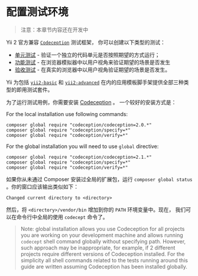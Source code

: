 配置测试环境
======================

> 注意：本章节内容还在开发中

Yii 2 官方兼容 [`Codeception`](https://github.com/Codeception/Codeception) 测试框架，
你可以创建以下类型的测试：

- [单元测试](test-unit.md) - 验证一个独立的代码单元是否按照期望的方式运行；
- [功能测试](test-functional.md) - 在浏览器模拟器中以用户视角来验证期望的场景是否发生
- [验收测试](test-acceptance.md) - 在真实的浏览器中以用户视角验证期望的场景是否发生。

Yii 为包括 [`yii2-basic`](https://github.com/yiisoft/yii2/tree/master/apps/basic) 和
[`yii2-advanced`](https://github.com/yiisoft/yii2/tree/master/apps/advanced) 
在内的应用模板脚手架提供全部三种类型的即用测试套件。

为了运行测试用例，你需要安装 [Codeception](https://github.com/Codeception/Codeception) 。
一个较好的安装方式是：

For the local installation use following commands:

```
composer global require "codeception/codeception=2.0.*"
composer global require "codeception/specify=*"
composer global require "codeception/verify=*"
```

For the global installation you will need to use `global` directive:

```
composer global require "codeception/codeception=2.1.*"
composer global require "codeception/specify=*"
composer global require "codeception/verify=*"
```

如果你从未通过 Composer 安装过全局的扩展包，运行 `composer global status` 。你的窗口应该输出类似如下：

```
Changed current directory to <directory>
```

然后，将 `<directory>/vendor/bin` 增加到你的 `PATH` 环境变量中。现在，
我们可以在命令行中全局的使用 `codecept` 命令了。

> Note: global installation allows you use Codeception for all projects you are working on your development machine and
  allows running `codecept` shell command globally without specifying path. However, such approach may be inappropriate,
  for example, if 2 different projects require different versions of Codeception installed.
  For the simplicity all shell commands related to the tests running around this guide are written assuming Codeception
  has been installed globally.
